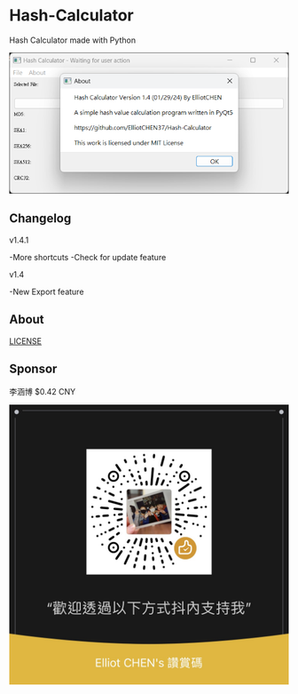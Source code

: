 # Hash-Calculator
Hash Calculator made with Python

![Hash Calculator](Hash_Calculator_v1.4.png)

## Changelog
v1.4.1

-More shortcuts
-Check for update feature

v1.4

-New Export feature

## About
[LICENSE](LICENSE.txt)

## Sponsor
李涵博 $0.42 CNY

![WeChat](WeChat.JPG)